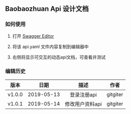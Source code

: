 ## Baobaozhuan Api 设计文档

### 如何使用

1. 打开 [Swagger Editor](http://editor.swagger.io/)

2. 将该 api.yaml 文件内容复制到编辑器中

3. 右侧将显示可交互的动态api文档，可查看并测试

### 编辑历史
| 版本 |   日期    | 描述 |  作者   |
| :--: | :-------: | :--: | :-----: |
| v1.0.0 | 2019-05-13 | 登录注册api | gitgiter |
| v1.0.1 | 2019-05-14 | 修改用户资料api | gitgiter |
